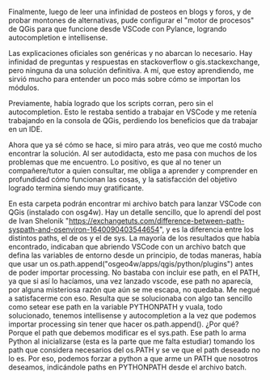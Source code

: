 Finalmente, luego de leer una infinidad de posteos en blogs y foros, y de probar montones de alternativas, pude configurar el "motor de procesos" de QGis para que funcione desde VSCode con Pylance, logrando autocompletion e intellisense. 

Las explicaciones oficiales son genéricas y no abarcan lo necesario. Hay infinidad de preguntas y respuestas en stackoverflow o gis.stackexchange, pero ninguna da una solución definitiva. A mí, que estoy aprendiendo, me sirvió mucho para entender un poco más sobre cómo se importan los módulos.  

Previamente, había logrado que los scripts corran, pero sin el autocompletion. Esto le restaba sentido a trabajar en VSCode y me retenía trabajando en la consola de QGis, perdiendo los beneficios que da trabajar en un IDE. 

Ahora que ya sé cómo se hace, si miro para atrás, veo que me costó mucho encontrar la solución. Al ser autodidacta, esto me pasa con muchos de los problemas que me encuentro. Lo positivo, es que al no tener un compañere/tutor a quien consultar, me obliga a aprender y comprender en profundidad cómo funcionan las cosas, y la satisfacción del objetivo logrado termina siendo muy gratificante.

En esta carpeta podrán encontrar mi archivo batch para lanzar VSCode con QGis (instalado con osg4w). Hay un detalle sencillo, que lo aprendí del post de Ivan Shelonik "https://exchangetuts.com/difference-between-path-syspath-and-osenviron-1640090403544654", y es la diferencia entre los distintos paths, el de os y el de sys. La mayoría de los resultados que había encontrado, indicaban que abriendo VSCode con un archivo batch que defina las variables de entorno desde un principio, de todas maneras, había que usar un os.path.append("osgeo4w/apps/qgis/python/plugins") antes de poder importar processing. No bastaba con incluir ese path, en el PATH, ya que si así lo hacíamos, una vez lanzado vscode, ese path no aparecía, por alguna misteriosa razón que aún se me escapa, no quedaba. Me negué a satisfacerme con eso. Resulta que se solucionaba con algo tan sencillo como setear ese path en la variable PYTHONPATH y vuala, todo solucionado, tenemos intellisense y autocompletion a la vez que podemos importar processing sin tener que hacer os.path.append(). ¿Por qué? Porque el path que debemos modificar es el sys.path. Ese path lo arma Python al inicializarse (esta es la parte que me falta estudiar) tomando los path que considera necesarios del os.PATH y se ve que el path deseado no lo es. Por eso, podemos forzar a python a que arme un PATH que nosotros deseamos, indicándole paths en PYTHONPATH desde el archivo batch.